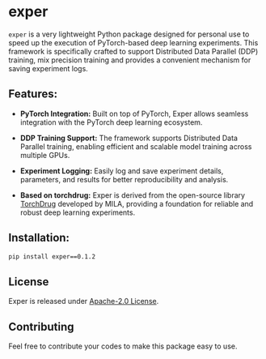 # exper

`exper` is a very lightweight Python package designed for personal use to speed up the execution of PyTorch-based deep learning experiments. This framework is specifically crafted to support Distributed Data Parallel (DDP) training, mix precision training and provides a convenient mechanism for saving experiment logs.

## Features:

- **PyTorch Integration:** Built on top of PyTorch, Exper allows seamless integration with the PyTorch deep learning ecosystem.

- **DDP Training Support:** The framework supports Distributed Data Parallel training, enabling efficient and scalable model training across multiple GPUs.

- **Experiment Logging:** Easily log and save experiment details, parameters, and results for better reproducibility and analysis.

- **Based on torchdrug:** Exper is derived from the open-source library [TorchDrug](https://github.com/DeepGraphLearning/torchdrug/tree/master) developed by MILA, providing a foundation for reliable and robust deep learning experiments.

## Installation:
```bash
pip install exper==0.1.2
```

## License
Exper is released under [Apache-2.0 License](https://github.com/DeepGraphLearning/torchdrug/blob/master/LICENSE).

## Contributing
Feel free to contribute your codes to make this package easy to use.
